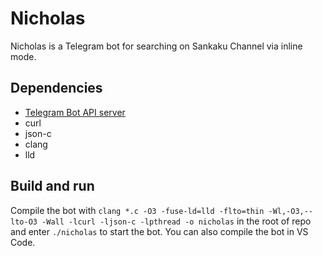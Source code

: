 # Nicholas

Nicholas is a Telegram bot for searching on Sankaku Channel via inline mode.

## Dependencies

* [Telegram Bot API server](https://github.com/tdlib/telegram-bot-api)
* curl
* json-c
* clang
* lld

## Build and run

Compile the bot with `clang *.c -O3 -fuse-ld=lld -flto=thin -Wl,-O3,--lto-O3 -Wall -lcurl -ljson-c -lpthread -o nicholas` in the root of repo and enter `./nicholas` to start the bot. You can also compile the bot in VS Code.
